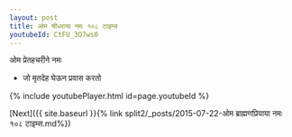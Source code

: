 ```yaml
---
layout: post
title: ओम श्रीधराया नमः १०८ टाइम्स
youtubeId: CtFU_3O7ws0
---
```

 
 
 ओम प्रेतहचरीने नमः  
 
 -  जो मृतदेह घेऊन प्रवास करतो 
 
  
 
  
 
 
 
 
 
 


{% include youtubePlayer.html id=page.youtubeId %}
 
[Next]({{ site.baseurl }}{% link  split2/_posts/2015-07-22-ओम ब्राह्मणप्रियाया नमः १०८ टाइम्स.md%})
 
